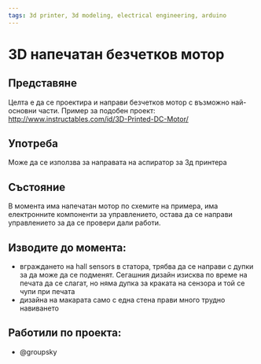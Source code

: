 ```yaml
---
tags: 3d printer, 3d modeling, electrical engineering, arduino
---
```


# 3D напечатан безчетков мотор

## Представяне

Целта е да се проектира и направи безчетков мотор с възможно най-основни части. Пример за подобен проект: http://www.instructables.com/id/3D-Printed-DC-Motor/

## Употреба

Може да се използва за направата на аспиратор за 3д принтера

## Състояние

В момента има напечатан мотор по схемите на примера, има електронните компоненти за управлението, остава да се направи управлението за да се провери дали работи.

## Изводите до момента:

- вграждането на hall sensors в статора, трябва да се направи с дупки за да може да се подменят. Сегашния дизайн изисква по време на печата да се слагат, но няма дупка за краката на сензора и той се чупи при печата
- дизайна на макарата само с една стена прави много трудно навиването

## Работили по проекта:

* @groupsky
